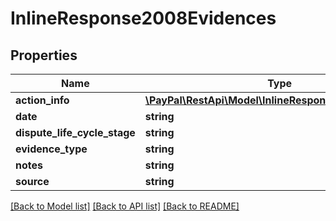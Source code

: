 # InlineResponse2008Evidences

## Properties
Name | Type | Description | Notes
------------ | ------------- | ------------- | -------------
**action_info** | [**\PayPal\RestApi\Model\InlineResponse2008ActionInfo**](InlineResponse2008ActionInfo.md) |  | [optional] 
**date** | **string** |  | [optional] 
**dispute_life_cycle_stage** | **string** |  | [optional] 
**evidence_type** | **string** |  | [optional] 
**notes** | **string** |  | [optional] 
**source** | **string** |  | [optional] 

[[Back to Model list]](../README.md#documentation-for-models) [[Back to API list]](../README.md#documentation-for-api-endpoints) [[Back to README]](../README.md)



